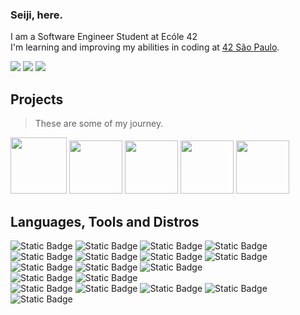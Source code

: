 ### Seiji, here.

I am a Software Engineer Student at Ecóle 42 <br>
I'm learning and improving my abilities in coding at [42 São Paulo](https://www.42sp.org.br/).

<div> 
    <a href="#" target="_blank"><img src="https://img.shields.io/badge/LinkedIn-%230077B5?style=for-the-badge&logo=linkedin&logoColor=white" target="_blank"></a> 
    <a href="#" target="_blank"><img src="https://img.shields.io/badge/Instagram-%23E4405F?style=for-the-badge&logo=instagram&logoColor=white" target="_blank"></a>
    <a href="#" target="_blank"><img src="https://img.shields.io/badge/Discord-7289DA?style=for-the-badge&logo=discord&logoColor=white" target="_blank"></a> 
</div>

## Projects 

> These are some of my journey.

<a href="#"><img src="https://game.42sp.org.br/static/assets/achievements/phase_onem.png" width="90"/></a>
<a href="#"><img src="https://game.42sp.org.br/static/assets/achievements/libftm.png" width="85"/></a>
<a href="#"><img src="https://game.42sp.org.br/static/assets/achievements/get_next_linem.png" width="85"/></a>
<a href="#"><img src="https://game.42sp.org.br/static/assets/achievements/ft_printfm.png" width="85"/></a>
<a href="#"><img src="https://game.42sp.org.br/static/assets/achievements/born2berootm.png" width="85"/></a>

## Languages, Tools and Distros

![Static Badge](https://img.shields.io/badge/LANGS:-white?logoColor=black&style=for-the-badge)
![Static Badge](https://img.shields.io/badge/C-white.svg?&logo=C&logoColor=black&style=for-the-badge)
![Static Badge](https://img.shields.io/badge/Java-white?&logo=openjdk&logoColor=black&style=for-the-badge)
![Static Badge](https://img.shields.io/badge/C++-white.svg?&logo=cpp&logoColor=black&style=for-the-badge)
<br>
![Static Badge](https://img.shields.io/badge/TOOLS:-white?logoColor=black&style=for-the-badge)
![Static Badge](https://img.shields.io/badge/Git-white?logo=git&logoColor=black&style=for-the-badge)
![Static Badge](https://img.shields.io/badge/Github-white?logo=github&logoColor=black&style=for-the-badge)
![Static Badge](https://img.shields.io/badge/Bash-white.svg?&logo=gnu-bash&logoColor=black&style=for-the-badge)
![Static Badge](https://img.shields.io/badge/Makefile-white.svg?&logo=monzo&logoColor=black&style=for-the-badge)
![Static Badge](https://img.shields.io/badge/Vim-white?&logo=VIM&logoColor=black&style=for-the-badge)
![Static Badge](https://img.shields.io/badge/GDB-white?logo=gnubash&logoColor=black&style=for-the-badge)
<br>
![Static Badge](https://img.shields.io/badge/FRAMEWORKS:-white?logoColor=black&style=for-the-badge)
![Static Badge](https://img.shields.io/badge/Spring-white.svg?&logo=spring&logoColor=black&style=for-the-badge)
<br>
![Static Badge](https://img.shields.io/badge/DISTROS:-white?logoColor=black&style=for-the-badge)
![Static Badge](https://img.shields.io/badge/Linux-white?logo=linux&logoColor=black&style=for-the-badge)
![Static Badge](https://img.shields.io/badge/Debian-white?logo=debian&logoColor=black&style=for-the-badge)
![Static Badge](https://img.shields.io/badge/Ubuntu-white?logo=ubuntu&logoColor=black&style=for-the-badge)
![Static Badge](https://img.shields.io/badge/Windows-white?logo=linux&logoColor=black&style=for-the-badge)


